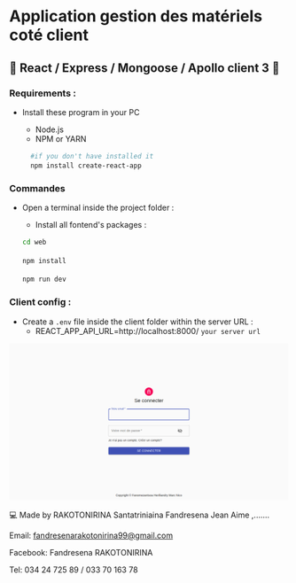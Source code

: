 # Application gestion des matériels coté client

## 🚀 React / Express / Mongoose / Apollo client 3 🚀

### Requirements :

- Install these program in your PC

  - Node.js
  - NPM or YARN

  ```sh
    #if you don't have installed it
    npm install create-react-app
  ```

### Commandes

- Open a terminal inside the project folder :

  - Install all fontend's packages :

  ```sh
  cd web

  npm install

  npm run dev
  ```

### Client config :

- Create a `.env` file inside the client folder within the server URL :
  - REACT_APP_API_URL=http://localhost:8000/ `your server url`

![Alt text](./screenshot.png 'Screenshot')

💻 Made by RAKOTONIRINA Santatriniaina Fandresena Jean Aime ,.......

Email: fandresenarakotonirina99@gmail.com

Facebook: Fandresena RAKOTONIRINA

Tel: 034 24 725 89 / 033 70 163 78
